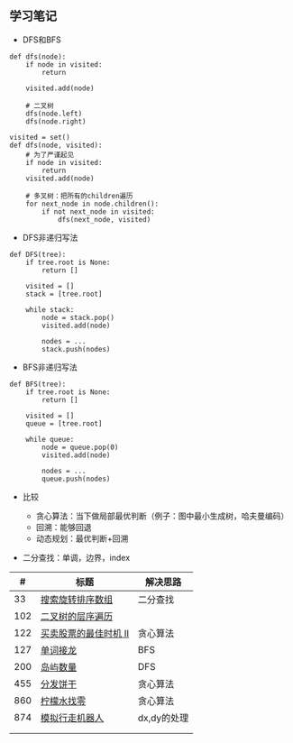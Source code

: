 ## 学习笔记
 

+ DFS和BFS

````
def dfs(node):
	if node in visited:
		return
	
	visited.add(node)
	
	# 二叉树
	dfs(node.left)
	dfs(node.right)
````

````
visited = set()
def dfs(node, visited):
	# 为了严谨起见
	if node in visited:
		return
	visited.add(node)
	
	# 多叉树：把所有的children遍历
	for next_node in node.children():
		if not next_node in visited:
			dfs(next_node, visited)
````

+ DFS非递归写法

````
def DFS(tree):
	if tree.root is None:
		return []
	
	visited = []
	stack = [tree.root]
	
	while stack:
		node = stack.pop()
		visited.add(node)
		
		nodes = ...
		stack.push(nodes)
````

+ BFS非递归写法

````
def BFS(tree):
	if tree.root is None:
		return []
	
	visited = []
	queue = [tree.root]
	
	while queue:
		node = queue.pop(0)
		visited.add(node)
		
		nodes = ...
		queue.push(nodes)
````

+ 比较
	+ 贪心算法：当下做局部最优判断（例子：图中最小生成树，哈夫曼编码）
	+ 回溯：能够回退
	+ 动态规划：最优判断+回溯

+ 二分查找：单调，边界，index

|#|标题|解决思路|
|---|---|------|
|33|[搜索旋转排序数组](https://leetcode-cn.com/problems/search-in-rotated-sorted-array/)|二分查找|
|102|[二叉树的层序遍历](https://leetcode-cn.com/problems/binary-tree-level-order-traversal/#/description)	||
|122|[买卖股票的最佳时机 II](https://leetcode-cn.com/problems/best-time-to-buy-and-sell-stock-ii/description/)|贪心算法|
|127|[单词接龙](https://leetcode-cn.com/problems/word-ladder/description/)|BFS|
|200|[岛屿数量](https://leetcode-cn.com/problems/number-of-islands/)|DFS|
|455|[分发饼干](https://leetcode-cn.com/problems/assign-cookies/description/)|贪心算法|
|860|[柠檬水找零](https://leetcode-cn.com/problems/lemonade-change/description/)|贪心算法|
|874|[模拟行走机器人](https://leetcode-cn.com/problems/walking-robot-simulation/description/)|dx,dy的处理|
||[]()||
||[]()||